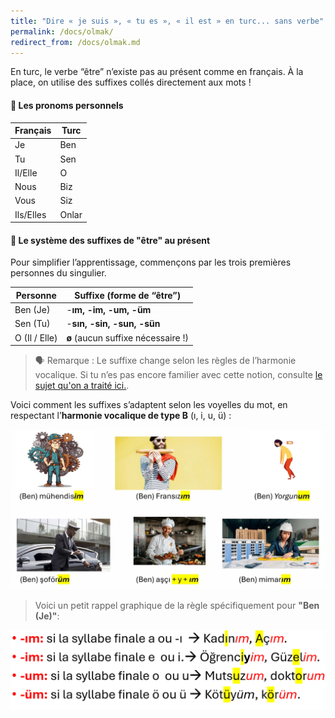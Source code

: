 ```yaml
---
title: "Dire « je suis », « tu es », « il est » en turc... sans verbe"
permalink: /docs/olmak/
redirect_from: /docs/olmak.md
---
```


En turc, le verbe “être” n’existe pas au présent comme en français. À la place, on utilise des suffixes collés directement aux mots !

#### 👑 Les pronoms personnels

| **Français**  | **Turc**  |
| --------- | ----- |
| Je        | Ben   |
| Tu        | Sen   |
| Il/Elle   | O     |
| Nous      | Biz   |
| Vous      | Siz   |
| Ils/Elles | Onlar |

#### 🧩 Le système des suffixes de "être" au présent

Pour simplifier l’apprentissage, commençons par les trois premières personnes du singulier.

| **Personne**  | **Suffixe (forme de “être”)**      |
| ------------- | ---------------------------------- |
| Ben (Je)      | -**ım, -im, -um, -üm**             |
| Sen (Tu)      | -**sın, -sin, -sun, -sün**         |
| O (Il / Elle) | **ø** (aucun suffixe nécessaire !) |


> 🗣️ Remarque : Le suffixe change selon les règles de l’harmonie vocalique. Si tu n’es pas encore familier avec cette notion, consulte [le sujet qu'on a traité ici.](https://apprendreturc.com/docs/uyum/).

Voici comment les suffixes s’adaptent selon les voyelles du mot, en respectant l’**harmonie vocalique de type B** (ı, i, u, ü) :

![je suis](/assets/img/pageimages/olmak.jpeg)


> Voici un petit rappel graphique de la règle spécifiquement pour **"Ben (Je)"**:

![ımimumüm](/assets/img/pageimages/jesuis.PNG)


